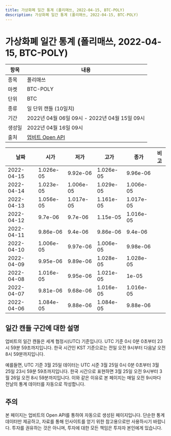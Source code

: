 ```yaml
---
title: 가상화폐 일간 통계 (폴리매쓰, 2022-04-15, BTC-POLY)
description: 가상화폐 일간 통계 (폴리매쓰, 2022-04-15, BTC-POLY)
---
```



가상화폐 일간 통계 (폴리매쓰, 2022-04-15, BTC-POLY)
===

|항목|내용|
|--|--|
|종목|폴리매쓰|
|마켓|BTC-POLY|
|단위|BTC|
|종류|일 단위 캔들 (10일치)|
|기간|2022년 04월 06일 09시 - 2022년 04월 15일 09시|
|생성일|2022년 04월 16일 09시|
|출처|[업비트 Open API](https://docs.upbit.com)|


|날짜|시가|저가|고가|종가|비고|
|--|--|--|--|--|--|
|2022-04-15|1.026e-05|9.92e-06|1.026e-05|9.96e-06|    |
|2022-04-14|1.023e-05|1.006e-05|1.029e-05|1.006e-05|    |
|2022-04-13|1.056e-05|1.017e-05|1.161e-05|1.017e-05|    |
|2022-04-12|9.7e-06|9.7e-06|1.15e-05|1.016e-05|    |
|2022-04-11|9.86e-06|9.4e-06|9.86e-06|9.4e-06|    |
|2022-04-10|1.006e-05|9.97e-06|1.006e-05|9.98e-06|    |
|2022-04-09|9.95e-06|9.89e-06|1.028e-05|1.028e-05|    |
|2022-04-08|1.016e-05|9.95e-06|1.021e-05|1e-05|    |
|2022-04-07|9.81e-06|9.68e-06|1.016e-05|1.016e-05|    |
|2022-04-06|1.084e-05|9.88e-06|1.084e-05|9.88e-06|    |


일간 캔들 구간에 대한 설명
---


업비트의 일간 캔들은 세계 협정시(UTC) 기준입니다. 
UTC 기준 0시 0분 0초부터 23시 59분 59초까지입니다. 
한국 시간인 KST 기준으로는 전일 오전 9시부터 다음날 오전 8시 59분까지입니다. 


예를들면, UTC 기준 3월 25일 데이터는 UTC 시준 3월 25일 0시 0분 0초부터 3월 25일 23시 59분 59초까지입니다. 
한국 시간으로 표현하면 3월 25일 오전 9시부터 3월 26일 오전 8시 59분까지입니다. 
이와 같은 이유로 본 페이지는 매일 오전 9시마다 전날의 통계 데이터를 자동으로 작성합니다. 


주의
---


본 페이지는 업비트의 Open API를 통하여 자동으로 생성된 페이지입니다. 
단순한 통계 데이터만 제공하고, 자료를 통해 인사이트를 얻기 위한 참고용으로만 사용하시기 바랍니다. 
투자를 권유하는 것은 아니며, 투자에 대한 모든 책임은 투자자 본인에게 있습니다. 
